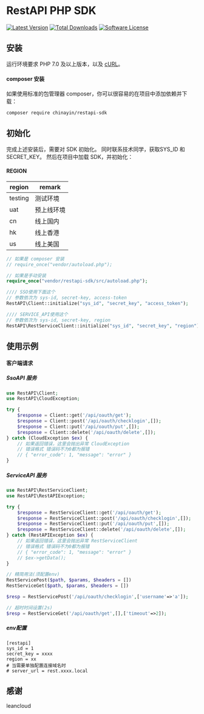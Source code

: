 RestAPI PHP SDK
====

[![Latest Version](https://img.shields.io/packagist/v/chinayin/restapi-sdk.svg)](https://packagist.org/packages/chinayin/restapi-sdk)
[![Total Downloads](https://img.shields.io/packagist/dt/chinayin/restapi-sdk.svg)](https://packagist.org/packages/chinayin/restapi-sdk)
[![Software License](https://img.shields.io/badge/license-MIT-brightgreen.svg)](LICENSE)

安装
----

运行环境要求 PHP 7.0 及以上版本，以及
[cURL](http://php.net/manual/zh/book.curl.php)。

#### composer 安装

如果使用标准的包管理器 composer，你可以很容易的在项目中添加依赖并下载：

```bash
composer require chinayin/restapi-sdk
```

初始化
----

完成上述安装后，需要对 SDK 初始化。
同时联系技术同学，获取SYS_ID 和 SECRET_KEY。
然后在项目中加载 SDK，并初始化：

#### REGION
|region|remark|
|---|---|
|testing|测试环境|
|uat|预上线环境|
|cn|线上国内|
|hk|线上香港|
|us|线上美国|

```php
// 如果是 composer 安装
// require_once("vendor/autoload.php");

// 如果是手动安装
require_once("vendor/restapi-sdk/src/autoload.php");

//// SSO使用下面这个
// 参数依次为 sys-id, secret-key, access-token
RestAPI\Client::initialize("sys_id", "secret_key", "access_token");

//// SERVICE_API使用这个
// 参数依次为 sys-id, secret-key, region
RestAPI\RestServiceClient::initialize("sys_id", "secret_key", "region");
```

使用示例
----

#### 客户端请求 

##### SsoAPI 服务
```php
use RestAPI\Client;
use RestAPI\CloudException;

try {
    $response = Client::get('/api/oauth/get');
    $response = Client::post('/api/oauth/checklogin',[]);
    $response = Client::put('/api/oauth/put',[]);
    $response = Client::delete('/api/oauth/delete',[]);
} catch (CloudException $ex) {
    // 如果返回错误，这里会抛出异常 CloudException
    // 错误格式 错误码不为0都为报错
    // { "error_code": 1, "message": "error" }
}
```

##### ServiceAPI 服务
```php
use RestAPI\RestServiceClient;
use RestAPI\RestAPIException;

try {
    $response = RestServiceClient::get('/api/oauth/get');
    $response = RestServiceClient::post('/api/oauth/checklogin',[]);
    $response = RestServiceClient::put('/api/oauth/put',[]);
    $response = RestServiceClient::delete('/api/oauth/delete',[]);
} catch (RestAPIException $ex) {
    // 如果返回错误，这里会抛出异常 RestServiceClient
    // 错误格式 错误码不为0都为报错
    // { "error_code": 1, "message": "error" }
    // $ex->getData();
}
```
```php
// 精简用法(须配置env)
RestServicePost($path, $params, $headers = [])
RestServiceGet($path, $params, $headers = [])

$resp = RestServicePost('/api/oauth/checklogin',['username'=>'a']);

// 超时时间设置(2s)
$resp = RestServiceGet('/api/oauth/get',[],['timeout'=>2]);

```

##### env配置
```
[restapi]
sys_id = 1
secret_key = xxxx
region = xx
# 当需要单独配置连接域名时
# server_url = rest.xxxx.local
```

感谢
----
leancloud
